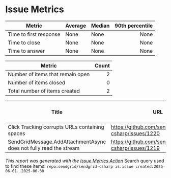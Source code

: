 # Issue Metrics

| Metric | Average | Median | 90th percentile |
| --- | --- | --- | ---: |
| Time to first response | None | None | None |
| Time to close | None | None | None |
| Time to answer | None | None | None |

| Metric | Count |
| --- | ---: |
| Number of items that remain open | 2 |
| Number of items closed | 0 |
| Total number of items created | 2 |

| Title | URL | Author | Time to first response | Time to close | Time to answer |
| --- | --- | --- | --- | --- | --- |
| Click Tracking corrupts URLs containing spaces | https://github.com/sendgrid/sendgrid-csharp/issues/1220 | [DanielStout5](https://github.com/DanielStout5) | None | None | None |
| SendGridMessage.AddAttachmentAsync does not fully read the stream | https://github.com/sendgrid/sendgrid-csharp/issues/1219 | [FroshKiller](https://github.com/FroshKiller) | None | None | None |

_This report was generated with the [Issue Metrics Action](https://github.com/github/issue-metrics)_
Search query used to find these items: `repo:sendgrid/sendgrid-csharp is:issue created:2025-06-01..2025-06-30`
